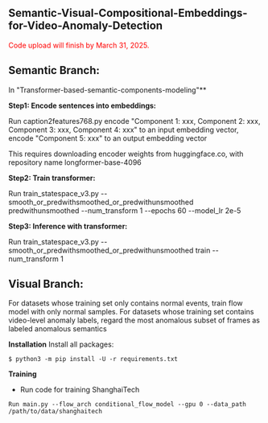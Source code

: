 ## Semantic-Visual-Compositional-Embeddings-for-Video-Anomaly-Detection

<span style="color:red">Code upload will finish by March 31, 2025. </span>

## Semantic Branch: 
In "Transformer-based-semantic-components-modeling"**

**Step1: Encode sentences into embeddings:**

Run caption2features768.py 
encode "Component 1: xxx, Component 2: xxx, Component 3: xxx, Component 4: xxx" to an input embedding vector, encode "Component 5: xxx" to an output embedding vector 

This requires downloading encoder weights from huggingface.co, with repository name longformer-base-4096 

**Step2: Train transformer:**

Run train_statespace_v3.py --smooth_or_predwithsmoothed_or_predwithunsmoothed predwithunsmoothed --num_transform 1 --epochs 60 --model_lr 2e-5

**Step3: Inference with transformer:**

Run train_statespace_v3.py --smooth_or_predwithsmoothed_or_predwithunsmoothed train --num_transform 1 

## Visual Branch: 

For datasets whose training set only contains normal events, train flow model with only normal samples. For datasets whose training set contains video-level anomaly labels, regard the most anomalous subset of frames as labeled anomalous semantics 

**Installation**
Install all packages:
```
$ python3 -m pip install -U -r requirements.txt
```

**Training**
- Run code for training ShanghaiTech
```
Run main.py --flow_arch conditional_flow_model --gpu 0 --data_path /path/to/data/shanghaitech 
```



